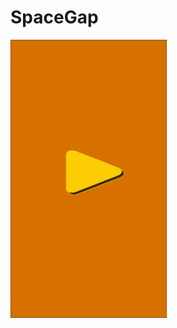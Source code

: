 # SpaceGap

<p>
  
<a href="https://github.com/MehmetEminPolat/SpaceGap/blob/master/1.jpeg" target="_blank">
<img src="https://github.com/MehmetEminPolat/SpaceGap/blob/master/1.jpeg" width="250" style="max-width:100%;"></a>  
  


  
</p>  

